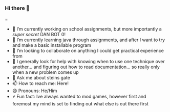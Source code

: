 ### Hi there 👋

<!--
**Newboy674/Newboy674** is a ✨ _special_ ✨ repository because its `README.md` (this file) appears on your GitHub profile.
-->
=
- 🔭 I’m currently working on school assignments, but more importantly a *super secret* DAN BOT 0!
- 🌱 I’m currently learning java through assignments, and after I want to try and make a basic installable program
- 👯 I’m looking to collaborate on anything I could get practical experience from
- 🤔 I generally look for help with knowing when to use one technique over another... and figuring out how to read documentation... so really only when a new problem comes up 
- 💬 Ask me about steins gate
- 📫 How to reach me: Here!
- 😄 Pronouns: He/Him
- ⚡ Fun fact: Ive always wanted to mod games, however first and foremost my mind is set to finding out what else is out there first
